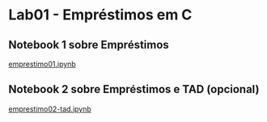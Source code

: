 # Lab01 - Empréstimos em C

## Notebook 1 sobre Empréstimos

[emprestimo01.ipynb](https://github.com/LucJRibas/MC322-Laboratorios/blob/main/lab01/notebook/emprestimo01.ipynb)

## Notebook 2 sobre Empréstimos e TAD (opcional)

[emprestimo02-tad.ipynb](https://github.com/LucJRibas/MC322-Laboratorios/blob/main/lab01/notebook/emprestimo02-tad.ipynb)
